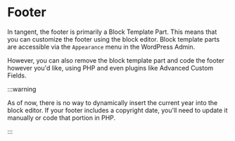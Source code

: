 # Footer

In tangent, the footer is primarily a Block Template Part. This means that you can customize the footer using the block editor. Block template parts are accessible via the `Appearance` menu in the WordPress Admin. 

However, you can also remove the block template part and code the footer however you'd like, using PHP and even plugins like Advanced Custom Fields.

:::warning

As of now, there is no way to dynamically insert the current year into the block editor. If your footer includes a copyright date, you'll need to update it manually or code that portion in PHP.

:::